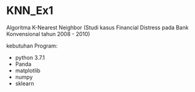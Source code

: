 # KNN_Ex1
Algoritma K-Nearest Neighbor (Studi kasus Financial Distress pada Bank Konvensional tahun 2008 - 2010)



kebutuhan Program:

 - python 3.7.1
 - Panda
 - matplotlib
 - numpy
 - sklearn
